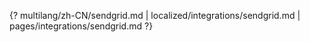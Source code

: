 {? multilang/zh-CN/sendgrid.md | localized/integrations/sendgrid.md | pages/integrations/sendgrid.md ?}
